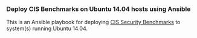 ### Deploy CIS Benchmarks on Ubuntu 14.04 hosts using Ansible

This is an Ansible playbook for deploying [CIS Security Benchmarks](http://benchmarks.cisecurity.org/) to system(s) running Ubuntu 14.04.
